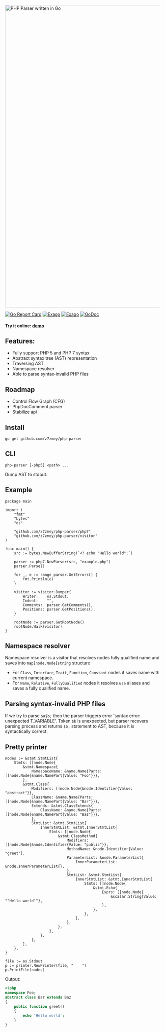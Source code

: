 <!--
  Title: PHP Parser
  Description: A Parser for PHP written in Go.
  Author: Slizov Vadim
  Keywords: go golang php php-parser ast
  -->

<img src="./parser.jpg" alt="PHP Parser written in Go" width="980"/>

[![Go Report Card](https://goreportcard.com/badge/github.com/z7zmey/php-parser)](https://goreportcard.com/report/github.com/z7zmey/php-parser)
[![Exago](https://api.exago.io:443/badge/tests/github.com/z7zmey/php-parser)](https://exago.io/project/github.com/z7zmey/php-parser)
[![Exago](https://api.exago.io:443/badge/cov/github.com/z7zmey/php-parser)](https://exago.io/project/github.com/z7zmey/php-parser)
[![GoDoc](https://godoc.org/github.com/z7zmey/php-parser?status.svg)](https://godoc.org/github.com/z7zmey/php-parser)

#### Try it online: [demo](https://php-parser.com)

## Features:
- Fully support PHP 5 and PHP 7 syntax
- Abstract syntax tree (AST) representation
- Traversing AST
- Namespace resolver
- Able to parse syntax-invalid PHP files

## Roadmap

- Control Flow Graph (CFG)
- PhpDocComment parser
- Stabilize api

## Install

```
go get github.com/z7zmey/php-parser
```

## CLI

```
php-parser [-php5] <path> ...
```

Dump AST to stdout.

## Example
```Golang
package main

import (
	"fmt"
	"bytes"
	"os"

	"github.com/z7zmey/php-parser/php7"
	"github.com/z7zmey/php-parser/visitor"
)

func main() {
	src := bytes.NewBufferString(`<? echo "Hello world";`)

	parser := php7.NewParser(src, "example.php")
	parser.Parse()

	for _, e := range parser.GetErrors() {
		fmt.Println(e)
	}

	visitor := visitor.Dumper{
		Writer:    os.Stdout,
		Indent:    "",
		Comments:  parser.GetComments(),
		Positions: parser.GetPositions(),
	}

	rootNode := parser.GetRootNode()
	rootNode.Walk(visitor)
}
```

## Namespace resolver

Namespace resolver is a visitor that resolves nodes fully qualified name and saves into `map[node.Node]string` structure

- For `Class`, `Interface`, `Trait`, `Function`, `Constant` nodes it saves name with current namespace.
- For `Name`, `Relative`, `FullyQualified` nodes it resolves `use` aliases and saves a fully qualified name.

## Parsing syntax-invalid PHP files

If we try to parse `$a$b;` then the parser triggers error 'syntax error: unexpected T_VARIABLE'. Token `$b` is unexpected, but parser recovers parsing process and returns `$b;` statement to AST, because it is syntactically correct.

## Pretty printer

```Golang
nodes := &stmt.StmtList{
	Stmts: []node.Node{
		&stmt.Namespace{
			NamespaceName: &name.Name{Parts: []node.Node{&name.NamePart{Value: "Foo"}}},
		},
		&stmt.Class{
			Modifiers: []node.Node{&node.Identifier{Value: "abstract"}},
			ClassName: &name.Name{Parts: []node.Node{&name.NamePart{Value: "Bar"}}},
			Extends: &stmt.ClassExtends{
				ClassName: &name.Name{Parts: []node.Node{&name.NamePart{Value: "Baz"}}},
			},
			StmtList: &stmt.StmtList{
				InnerStmtList: &stmt.InnerStmtList{
					Stmts: []node.Node{
						&stmt.ClassMethod{
							Modifiers:  []node.Node{&node.Identifier{Value: "public"}},
							MethodName: &node.Identifier{Value: "greet"},
							ParameterList: &node.ParameterList{
								InnerParameterList: &node.InnerParameterList{},
							},
							StmtList: &stmt.StmtList{
								InnerStmtList: &stmt.InnerStmtList{
									Stmts: []node.Node{
										&stmt.Echo{
											Exprs: []node.Node{
												&scalar.String{Value: "'Hello world'"},
											},
										},
									},
								},
							},
						},
					},
				},
			},
		},
	},
}

file := os.Stdout
p := printer.NewPrinter(file, "    ")
p.PrintFile(nodes)
```

Output:
```PHP
<?php
namespace Foo;
abstract class Bar extends Baz
{
    public function greet()
    {
        echo 'Hello world';
    }
}
```
